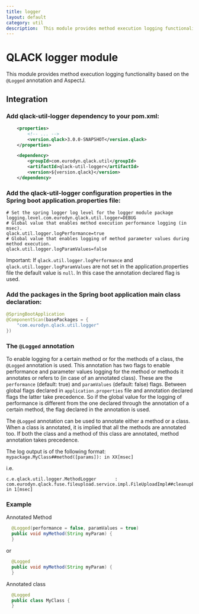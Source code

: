 ```yaml
---
title: logger
layout: default
category: util
description:  This module provides method execution logging functionality based on the @Logged annotation and AspectJ.
---
```


# QLACK logger module

This module provides method execution logging functionality based on the `@Logged` annotation and AspectJ.

## Integration

### Add qlack-util-logger dependency to your pom.xml:

```xml
    <properties>
        <!-- ... -->
        <version.qlack>3.0.0-SNAPSHOT</version.qlack>
    </properties>

    <dependency>
        <groupId>com.eurodyn.qlack.util</groupId>
        <artifactId>qlack-util-logger</artifactId>
        <version>${version.qlack}</version>
    </dependency>
```

### Add the qlack-util-logger configuration properties in the Spring boot application.properties file:
```properties
# Set the spring logger log level for the logger module package
logging.level.com.eurodyn.qlack.util.logger=DEBUG
# Global value that enables method execution performance logging (in msec).
qlack.util.logger.logPerformance=true
# Global value that enables logging of method parameter values during method execution. 
qlack.util.logger.logParamValues=false

```

Important: If `qlack.util.logger.logPerformance` and `qlack.util.logger.logParamValues` are not set in the 
application.properties file the default value is `null`. In this case the annotation declared flag is used.

### Add the packages in the Spring boot application main class declaration:

```java
@SpringBootApplication
@ComponentScan(basePackages = {
    "com.eurodyn.qlack.util.logger"
})
```

### The `@Logged` annotation
To enable logging for a certain method or for the methods of a class, the `@Logged` annotation is used. This 
annotation has two flags to enable performance and parameter values logging for the method or methods it 
annotates or refers to (in case of an annotated class). 
These are the `performance` (default: true) and `paramValues` (default: false) flags. Between global flags declared 
in `application.properties` file and annotation declared flags the latter take precedence. So if the global value for
 the logging of performance is different from the one declared through the annotation of a certain method, the flag 
 declared in the annotation is used.

The `@Logged` annotation can be used to annotate either a method or a class. When a class is annotated, it is implied
 that all the methods are annotated too. If both the class and a method of this class are annotated, method 
 annotation takes precedence.
 
 The log output is of the following format:
`mypackage.MyClass##method([params]): in XX[msec]`

i.e.
 ```
c.e.qlack.util.logger.MethodLogger       : com.eurodyn.qlack.fuse.fileupload.service.impl.FileUploadImpl##cleanupExpired([]): in 1[msec]
```

### Example

Annotated Method
```java
  @Logged(performance = false, paramValues = true)
  public void myMethod(String myParam) {
  }
```

or

```java
  @Logged
  public void myMethod(String myParam) {
  }
```

Annotated class

```java
  @Logged
  public class MyClass {
  }
```
